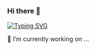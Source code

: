 ### Hi there 👋

[![Typing SVG](https://readme-typing-svg.herokuapp.com?font=Fira+Code&size=24&pause=1000&color=183CF7&width=435&lines=%EC%95%88%EB%85%95%ED%95%98%EC%84%B8%EC%9A%94.+%5E%5E)](https://git.io/typing-svg)

🔭 I’m currently working on ...

<!--
**fivetop/fivetop** is a ✨ _special_ ✨ repository because its `README.md` (this file) appears on your GitHub profile.

Here are some ideas to get you started:

- 🔭 I’m currently working on ...
- 🌱 I’m currently learning ...
- 👯 I’m looking to collaborate on ...
- 🤔 I’m looking for help with ...
- 💬 Ask me about ...
- 📫 How to reach me: ...
- 😄 Pronouns: ...
- ⚡ Fun fact: ...
-->
